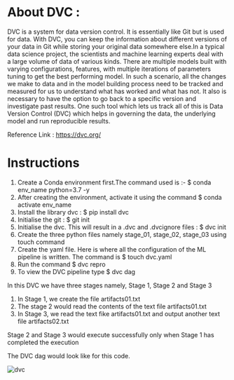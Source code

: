 # About DVC :
DVC is a system for data version control. It is essentially like Git but is used for data. With DVC, you can keep the information about different versions of your data in Git while storing your original data somewhere else.In a typical data science project, the scientists and machine learning experts deal with a large volume of data of various kinds. There are multiple models built with varying configurations, features, with multiple iterations of parameters tuning to get the best performing model. In such a scenario, all the changes we make to data and in the model building process need to be tracked and measured for us to understand what has worked and what has not. It also is necessary to have the option to go back to a specific version and investigate past results. One such tool which lets us track all of this is Data Version Control (DVC) which helps in governing the data, the underlying model and run reproducible results.

Reference Link : https://dvc.org/

# Instructions

1. Create a Conda environment first.The command used is :- $ conda env_name python=3.7 -y
2. After creating the environment, activate it using the command $ conda activate env_name
3. Install the library dvc : $ pip install dvc
4. Initialise the git : $ git init
5. Initialise the dvc. This will result in a .dvc and .dvcignore files : $ dvc init
7. Create the three python files namely stage_01, stage_02, stage_03 using touch command
8. Create the yaml file. Here is where all the configuration of the ML pipeline is written. The command is $ touch dvc.yaml
9. Run the command $ dvc repro
10. To view the DVC pipeline type $ dvc dag

In this DVC we have three stages namely, Stage 1, Stage 2 and Stage 3

1. In Stage 1, we create the file artifacts01.txt
2. The stage 2 would read the contents of the text file artifacts01.txt
3. In Stage 3, we read the text fike artifacts01.txt and output another text file artifacts02.txt

Stage 2 and Stage 3 would execute successfully only when Stage 1 has completed the execution

The DVC dag would look like for this code.

![dvc](https://user-images.githubusercontent.com/45694329/134889028-561dd3e0-97c1-4d76-8c24-6865a479dc9a.png)

